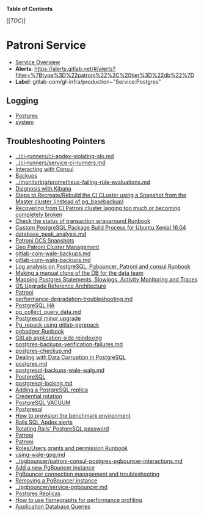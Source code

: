 <!-- MARKER: do not edit this section directly. Edit services/service-catalog.yml then run scripts/generate-docs -->

**Table of Contents**

[[_TOC_]]

# Patroni Service

* [Service Overview](https://dashboards.gitlab.net/d/patroni-main/patroni-overview)
* **Alerts**: <https://alerts.gitlab.net/#/alerts?filter=%7Btype%3D%22patroni%22%2C%20tier%3D%22db%22%7D>
* **Label**: gitlab-com/gl-infra/production~"Service:Postgres"

## Logging

* [Postgres](https://log.gprd.gitlab.net/goto/d0f8993486c9007a69d85e3a08f1ea7c)
* [system](https://log.gprd.gitlab.net/goto/3669d551a595a3a5cf1e9318b74e6c22)

## Troubleshooting Pointers

* [../ci-runners/ci-apdex-violating-slo.md](../ci-runners/ci-apdex-violating-slo.md)
* [../ci-runners/service-ci-runners.md](../ci-runners/service-ci-runners.md)
* [Interacting with Consul](../consul/interaction.md)
* [Backups](../customersdot/backups.md)
* [../monitoring/prometheus-failing-rule-evaluations.md](../monitoring/prometheus-failing-rule-evaluations.md)
* [Diagnosis with Kibana](../onboarding/kibana-diagnosis.md)
* [Steps to Recreate/Rebuild the CI CLuster using a Snapshot from the Master cluster (instead of pg_basebackup)](../patroni-ci/rebuild_ci_cluster_from_prod.md)
* [Recovering from CI Patroni cluster lagging too much or becoming completely broken](../patroni-ci/recovering_patroni_ci_intense_lagging_or_replication_stopped.md)
* [Check the status of transaction wraparound Runbook](check_wraparound.md)
* [Custom PostgreSQL Package Build Process for Ubuntu Xenial 16.04](custom_postgres_packages.md)
* [database_peak_analysis.md](database_peak_analysis.md)
* [Patroni GCS Snapshots](gcs-snapshots.md)
* [Geo Patroni Cluster Management](geo-patroni-cluster.md)
* [gitlab-com-wale-backups.md](gitlab-com-wale-backups.md)
* [gitlab-com-walg-backups.md](gitlab-com-walg-backups.md)
* [Log analysis on PostgreSQL, Pgbouncer, Patroni and consul Runbook](log_analysis.md)
* [Making a manual clone of the DB for the data team](manual_data_team_clone.md)
* [Mapping Postgres Statements, Slowlogs, Activity Monitoring and Traces](mapping_statements.md)
* [OS Upgrade Reference Architecture](os_upgrade_reference_architecture.md)
* [Patroni](patroni-management.md)
* [performance-degradation-troubleshooting.md](performance-degradation-troubleshooting.md)
* [PostgreSQL HA](pg-ha.md)
* [pg_collect_query_data.md](pg_collect_query_data.md)
* [Postgresql minor upgrade](pg_minor_upgrade.md)
* [Pg_repack using gitlab-pgrepack](pg_repack.md)
* [pgbadger Runbook](pgbadger_report.md)
* [GitLab application-side reindexing](postgres-automatic-reindexing.md)
* [postgres-backups-verification-failures.md](postgres-backups-verification-failures.md)
* [postgres-checkup.md](postgres-checkup.md)
* [Dealing with Data Corruption in PostgreSQL](postgres-data-corruption.md)
* [postgres.md](postgres.md)
* [postgresql-backups-wale-walg.md](postgresql-backups-wale-walg.md)
* [PostgreSQL](postgresql-disk-space.md)
* [postgresql-locking.md](postgresql-locking.md)
* [Adding a PostgreSQL replica](postgresql-replica.md)
* [Credential rotation](postgresql-role-credential-rotation.md)
* [PostgreSQL VACUUM](postgresql-vacuum.md)
* [Postgresql](postgresql.md)
* [How to provision the benchmark environment](provisioning_bench_env.md)
* [Rails SQL Apdex alerts](rails-sql-apdex-slow.md)
* [Rotating Rails' PostgreSQL password](rotating-rails-postgresql-password.md)
* [Patroni](scale-down-patroni.md)
* [Patroni](scale-up-patroni.md)
* [Roles/Users grants and permission Runbook](user_grants_permission.md)
* [using-wale-gpg.md](using-wale-gpg.md)
* [../pgbouncer/patroni-consul-postgres-pgbouncer-interactions.md](../pgbouncer/patroni-consul-postgres-pgbouncer-interactions.md)
* [Add a new PgBouncer instance](../pgbouncer/pgbouncer-add-instance.md)
* [PgBouncer connection management and troubleshooting](../pgbouncer/pgbouncer-connections.md)
* [Removing a PgBouncer instance](../pgbouncer/pgbouncer-remove-instance.md)
* [../pgbouncer/service-pgbouncer.md](../pgbouncer/service-pgbouncer.md)
* [Postgres Replicas](../postgres-dr-delayed/postgres-dr-replicas.md)
* [How to use flamegraphs for performance profiling](../tutorials/how_to_use_flamegraphs_for_perf_profiling.md)
* [Application Database Queries](../uncategorized/tracing-app-db-queries.md)
<!-- END_MARKER -->

<!-- ## Summary -->

<!-- ## Architecture -->

<!-- ## Performance -->

<!-- ## Scalability -->

<!-- ## Availability -->

<!-- ## Durability -->

<!-- ## Security/Compliance -->

<!-- ## Monitoring/Alerting -->

<!-- ## Links to further Documentation -->

